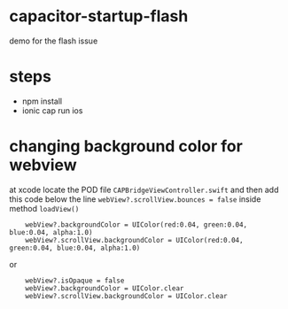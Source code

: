 # capacitor-startup-flash

demo for the flash issue

# steps

- npm install
- ionic cap run ios

# changing background color for webview

at xcode locate the POD file `CAPBridgeViewController.swift` and then add this code below the line `webView?.scrollView.bounces = false` inside method `loadView()`

```
    webView?.backgroundColor = UIColor(red:0.04, green:0.04, blue:0.04, alpha:1.0)
    webView?.scrollView.backgroundColor = UIColor(red:0.04, green:0.04, blue:0.04, alpha:1.0)
```

or

```
    webView?.isOpaque = false
    webView?.backgroundColor = UIColor.clear
    webView?.scrollView.backgroundColor = UIColor.clear
```
